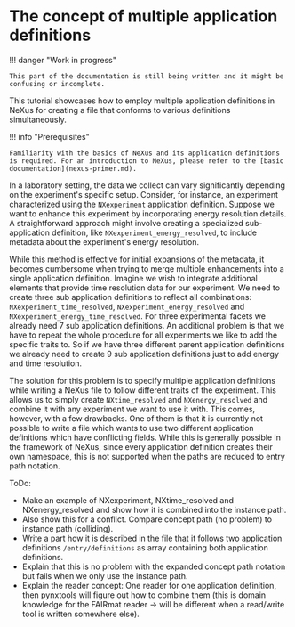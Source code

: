 # The concept of multiple application definitions

!!! danger "Work in progress"

    This part of the documentation is still being written and it might be confusing or incomplete.

This tutorial showcases how to employ multiple application definitions in NeXus for creating a file that conforms to various definitions simultaneously.

!!! info "Prerequisites"

    Familiarity with the basics of NeXus and its application definitions is required. For an introduction to NeXus, please refer to the [basic documentation](nexus-primer.md).

In a laboratory setting, the data we collect can vary significantly depending on the experiment's specific setup. Consider, for instance, an experiment characterized using the `NXexperiment` application definition. Suppose we want to enhance this experiment by incorporating energy resolution details. A straightforward approach might involve creating a specialized sub-application definition, like `NXexperiment_energy_resolved`, to include metadata about the experiment's energy resolution.

While this method is effective for initial expansions of the metadata, it becomes cumbersome when trying to merge multiple enhancements into a single application definition. Imagine we wish to integrate additional elements that provide time resolution data for our experiment. 
We need to create three sub application definitions to reflect all combinations: `NXexperiment_time_resolved`, `NXexperiment_energy_resolved` and `NXexperiment_energy_time_resolved`.
For three experimental facets we already need 7 sub application definitions. An additional problem is that we have to repeat the whole procedure for all experiments we like to add the specific traits to. So if we have three different parent application definitions we already need to create 9 sub application definitions just to add energy and time resolution.

The solution for this problem is to specify multiple application definitions while writing a NeXus file to follow different traits of the experiment. This allows us to simply create `NXtime_resolved` and `NXenergy_resolved` and combine it with any experiment we want to use it with.
This comes, however, with a few drawbacks. One of them is that it is currently not possible to write a file which wants to use two different application definitions which have conflicting fields. While this is generally possible in the framework of NeXus, since every application definition creates their own namespace, this is not supported when the paths are reduced to entry path notation.

ToDo:

- Make an example of NXexperiment, NXtime_resolved and NXenergy_resolved and show how it is combined into the instance path.
- Also show this for a conflict. Compare concept path (no problem) to instance path (colliding).
- Write a part how it is described in the file that it follows two application definitions `/entry/definitions` as array containing both application definitions.
- Explain that this is no problem with the expanded concept path notation but fails when we only use the instance path.
- Explain the reader concept: One reader for one application definition, then pynxtools will figure out how to combine them (this is domain knowledge for the FAIRmat reader -> will be different when a read/write tool is written somewhere else).
